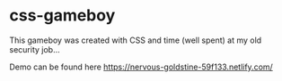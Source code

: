 # css-gameboy

This gameboy was created with CSS and time (well spent) at my old security job...

Demo can be found here https://nervous-goldstine-59f133.netlify.com/
